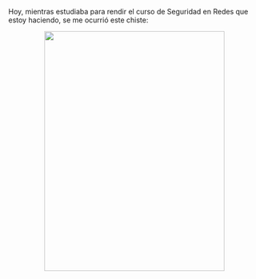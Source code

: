 <html><body><p style="text-align: left;">Hoy, mientras estudiaba para rendir el curso de Seguridad en Redes que estoy haciendo, se me ocurrió este chiste:</p>

<p style="text-align: center;"><img class="aligncenter size-full wp-image-672" title="200810102229341_3426132759" src="/wp-content/uploads/2008/10/200810102229341_3426132759.jpg" alt="" width="360" height="480"></p></body></html>